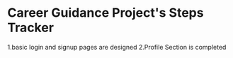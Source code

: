 # Career Guidance Project's Steps Tracker
1.basic login and signup pages are designed
2.Profile Section is completed